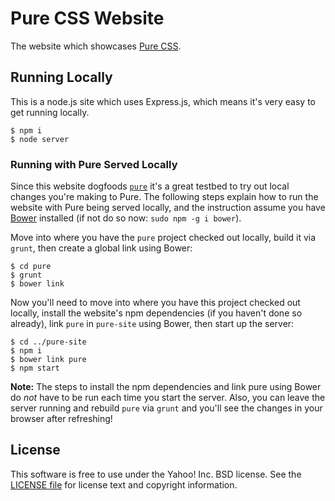 Pure CSS Website
================

The website which showcases [Pure CSS][pure].


[pure]: https://github.com/yui/pure


Running Locally
---------------

This is a node.js site which uses Express.js, which means it's very easy to get
running locally.

```shell
$ npm i
$ node server
```

### Running with Pure Served Locally

Since this website dogfoods [`pure`][pure] it's a great testbed to try out local
changes you're making to Pure. The following steps explain how to run the
website with Pure being served locally, and the instruction assume you have
[Bower][] installed (if not do so now: `sudo npm -g i bower`).

Move into where you have the `pure` project checked out locally, build it via
`grunt`, then create a global link using Bower:

```shell
$ cd pure
$ grunt
$ bower link
```

Now you'll need to move into where you have this project checked out locally,
install the website's npm dependencies (if you haven't done so already),
link `pure` in `pure-site` using Bower, then start up the server:

```shell
$ cd ../pure-site
$ npm i
$ bower link pure
$ npm start
```

**Note:** The steps to install the npm dependencies and link pure using Bower do
*not* have to be run each time you start the server. Also, you can leave the
server running and rebuild `pure` via `grunt` and you'll see the changes in your
browser after refreshing!


[Bower]: http://bower.io/


License
-------

This software is free to use under the Yahoo! Inc. BSD license.
See the [LICENSE file][] for license text and copyright information.

[LICENSE file]: https://github.com/yui/pure-site/blob/master/LICENSE.md
